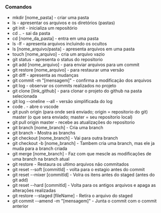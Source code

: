 ### Comandos 
- mkdir [nome_pasta] - criar uma pasta
- ls - apresentar os arquivos e os diretórios (pastas) 
- git init - inicializa um repositório 
- cd .. - sai da pasta 
- cd [nome_da_pasta] - entra em uma pasta 
- ls -lf - apresenta arquivos incluindo os ocultos 
- ls [nome_arquivo/pasta] - apresenta arquivos em uma pasta 
- touch [nome_arquivo] - cria um arquivo vazio 
- git status - apresenta o status do repositorio 
- git add [nome_arquivo] - para enviar arquivos para um commit 
- git restore [nome_arquivo] - para restaurar uma versão 
- git diff - apresenta as mudanças 
- git commit -m "[mensagem]" - confirma a modificação dos arquivos 
- git log - observar os commits realizados no projeto 
- git clone [link_github] - para clonar o projeto do github na pasta selecionada 
- git log --oneline --all - versão simplificada do log 
- code . - abre o vscode 
- git push origin (para onde será enviado; origin = repositorio do git) master (o que sera enviado; master = seu repositorio local) 
- git pull origin master - recebe as atualizações do repositorio 
- git branch [nome_branch] - Cria uma branch 
- git branch - Mostra as branchs 
- git checkout [nome_branch] - Vai para outra branch 
- git checkout -b [nome_branch] - Tambem cria uma branch, mas ele ja muda para a branch criada 
- git merge [nome_branch] - Faz com que mescle as modificações de uma branch na branch atual  
- git restore - Restaura os ultimo arquivos não commitados 
- git reset --soft [commitId] - volta para o estagio antes do commit 
- git reset --mixer [commitId] - Volra os itens antes do staged (antes do git add) 
- git reset --hard [commitId] - Volta para os antigos arquivos e apaga as alterações realizadas 
- git restore --staged [fileName] - Retira o arquivo do staged 
- git commit --amend -m "[mensagem]" - Junta o commit com o commit anterior